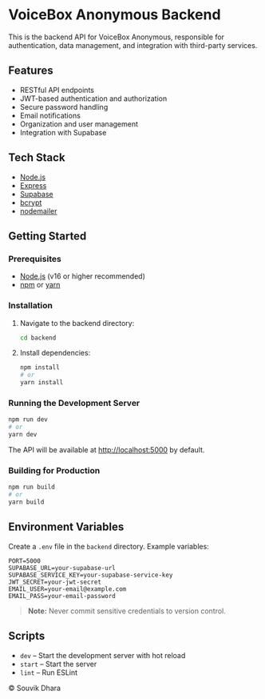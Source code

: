 # VoiceBox Anonymous Backend

This is the backend API for VoiceBox Anonymous, responsible for authentication, data management, and integration with third-party services.

## Features
- RESTful API endpoints
- JWT-based authentication and authorization
- Secure password handling
- Email notifications
- Organization and user management
- Integration with Supabase

## Tech Stack
- [Node.js](https://nodejs.org/)
- [Express](https://expressjs.com/)
- [Supabase](https://supabase.com/)
- [bcrypt](https://www.npmjs.com/package/bcrypt)
- [nodemailer](https://nodemailer.com/)

## Getting Started

### Prerequisites
- [Node.js](https://nodejs.org/) (v16 or higher recommended)
- [npm](https://www.npmjs.com/) or [yarn](https://yarnpkg.com/)

### Installation

1. Navigate to the backend directory:
   ```sh
   cd backend
   ```
2. Install dependencies:
   ```sh
   npm install
   # or
   yarn install
   ```

### Running the Development Server

```sh
npm run dev
# or
yarn dev
```

The API will be available at [http://localhost:5000](http://localhost:5000) by default.

### Building for Production

```sh
npm run build
# or
yarn build
```

## Environment Variables

Create a `.env` file in the `backend` directory. Example variables:

```
PORT=5000
SUPABASE_URL=your-supabase-url
SUPABASE_SERVICE_KEY=your-supabase-service-key
JWT_SECRET=your-jwt-secret
EMAIL_USER=your-email@example.com
EMAIL_PASS=your-email-password
```

> **Note:** Never commit sensitive credentials to version control.

## Scripts
- `dev` – Start the development server with hot reload
- `start` – Start the server
- `lint` – Run ESLint

© Souvik Dhara 